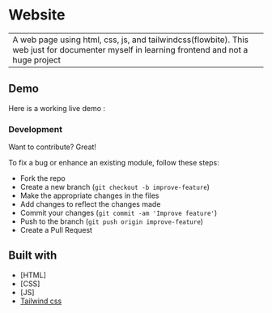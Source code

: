 # Website
<table>
<tr>
<td>
  A web page using html, css, js, and tailwindcss(flowbite). This web just for documenter myself in learning frontend and not a huge project
</td>
</tr>
</table>

## Demo
Here is a working live demo : 

### Development
Want to contribute? Great!

To fix a bug or enhance an existing module, follow these steps:

- Fork the repo
- Create a new branch (`git checkout -b improve-feature`)
- Make the appropriate changes in the files
- Add changes to reflect the changes made
- Commit your changes (`git commit -am 'Improve feature'`)
- Push to the branch (`git push origin improve-feature`)
- Create a Pull Request 

## Built with 

- [HTML]
- [CSS]
- [JS]
- [Tailwind css](https://tailwindcss.com/)
